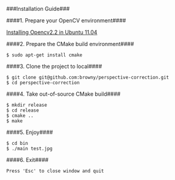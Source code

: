 ###Installation Guide###

####1. Prepare your OpenCV environment####

   [Installing Opencv2.2 in Ubuntu 11.04](http://www.samontab.com/web/2011/06/installing-opencv-2-2-in-ubuntu-11-04/)

####2. Prepare the CMake build environment####

	$ sudo apt-get install cmake

####3. Clone the project to local####

	$ git clone git@github.com:browny/perspective-correction.git
	$ cd perspective-correction

####4. Take out-of-source CMake build####

	$ mkdir release
	$ cd release
	$ cmake ..
	$ make

####5. Enjoy####

	$ cd bin
	$ ./main test.jpg

####6. Exit####

	Press 'Esc' to close window and quit
